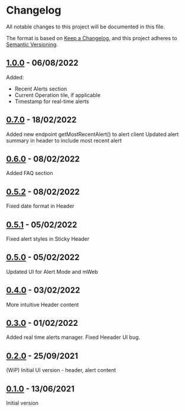 # Changelog

All notable changes to this project will be documented in this file.

The format is based on [Keep a Changelog](https://keepachangelog.com/en/1.0.0/),
and this project adheres to [Semantic Versioning](https://semver.org/).

## [1.0.0](https://github.com/ErezNagar/code-red/releases/tag/v1.0.0) - 06/08/2022

Added:

- Recent Alerts section
- Current Operation tile, if applicable
- Timestamp for real-time alerts

## [0.7.0](https://github.com/ErezNagar/code-red/releases/tag/v0.7.0) - 18/02/2022

Added new endpoint getMostRecentAlert() to alert client
Updated alert summary in header to include most recent alert

## [0.6.0](https://github.com/ErezNagar/code-red/releases/tag/v0.6.0) - 08/02/2022

Added FAQ section

## [0.5.2](https://github.com/ErezNagar/code-red/releases/tag/v0.5.2) - 08/02/2022

Fixed date format in Header

## [0.5.1](https://github.com/ErezNagar/code-red/releases/tag/v0.5.1) - 05/02/2022

Fixed alert styles in Sticky Header

## [0.5.0](https://github.com/ErezNagar/code-red/releases/tag/v0.5.0) - 05/02/2022

Updated UI for Alert Mode and mWeb

## [0.4.0](https://github.com/ErezNagar/code-red/releases/tag/v0.4.0) - 03/02/2022

More intuitive Header content

## [0.3.0](https://github.com/ErezNagar/code-red/releases/tag/v0.3.0) - 01/02/2022

Added real time alerts manager.
Fixed Heeader UI bug.

## [0.2.0](https://github.com/ErezNagar/code-red/releases/tag/v0.2.0) - 25/09/2021

(WiP) Initial UI version - header, alert content

## [0.1.0](https://github.com/ErezNagar/code-red/releases/tag/v0.1.0) - 13/06/2021

Initial version
